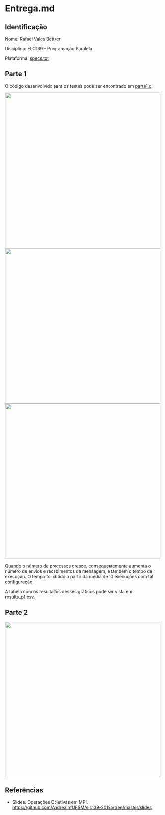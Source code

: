 # Entrega.md

## Identificação

Nome: Rafael Vales Bettker

Disciplina: ELC139 - Programação Paralela

Plataforma: [specs.txt](../t2/specs.txt)

## Parte 1

O código desenvolvido para os testes pode ser encontrado em [parte1.c](parte1.c).

<img src="/images/graph2000repetitions.png" width="500">

<img src="/images/graph4000repetitions.png" width="500">

<img src="/images/graph8000repetitions.png" width="500">

Quando o número de processos cresce, consequentemente aumenta o número de envios e recebimentos da mensagem, e também o tempo de execução. O tempo foi obtido a partir da média de 10 execuções com tal configuração.

A tabela com os resultados desses gráficos pode ser vista em [results_p1.csv](results_p1.csv).

## Parte 2

<img src="https://i.imgur.com/2JrKfXU.png" width="500">

## Referências

- Slides. Operações Coletivas em MPI. https://github.com/AndreaInfUFSM/elc139-2019a/tree/master/slides
